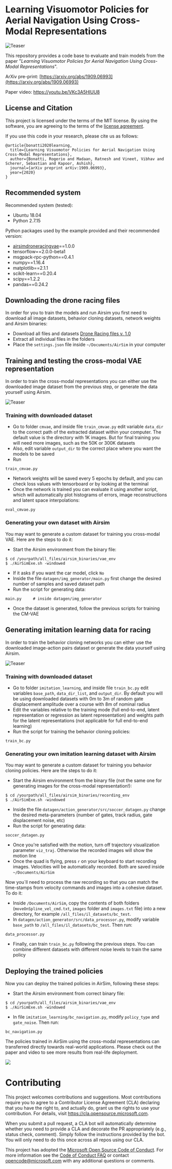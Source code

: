 # Learning Visuomotor Policies for Aerial Navigation Using Cross-Modal Representations

![Teaser](figs/giphy.gif) 

This repository provides a code base to evaluate and train models from the paper "*Learning Visuomotor Policies for Aerial Navigation Using Cross-Modal Representations*". 

ArXiv pre-print: [https://arxiv.org/abs/1909.06993](https://arxiv.org/abs/1909.06993)

Paper video: https://youtu.be/VKc3A5HlUU8

## License and Citation
This project is licensed under the terms of the MIT license. By using the software, you are agreeing to the terms of the [license agreement](LICENSE).

If you use this code in your research, please cite us as follows:

```
@article{bonatti2020learning,
  title={Learning Visuomotor Policies for Aerial Navigation Using Cross-Modal Representations},
  author={Bonatti, Rogerio and Madaan, Ratnesh and Vineet, Vibhav and Scherer, Sebastian and Kapoor, Ashish},
  journal={arXiv preprint arXiv:1909.06993},
  year={2020}
}
```

## Recommended system
Recommended system (tested):
- Ubuntu 18.04
- Python 2.7.15

Python packages used by the example provided and their recommended version:
- [airsimdroneracingvae](https://pypi.org/project/airsimdroneracingvae/)==1.0.0
- tensorflow==2.0.0-beta1
- msgpack-rpc-python==0.4.1
- numpy==1.16.4
- matplotlib==2.1.1
- scikit-learn==0.20.4
- scipy==1.2.2
- pandas==0.24.2

## Downloading the drone racing files
In order for you to train the models and run Airsim you first need to download all image datasets, behavior cloning datasets, network weights and Airsim binaries:  
- Download all files and datasets [Drone Racing files v. 1.0](https://drive.google.com/drive/folders/19tFUG8bCg3_d_PeQMDHJQvj-ZBv8Ogs_?usp=sharing)
- Extract all individual files in the folders
- Place the `settings.json` file inside `~/Documents/AirSim` in your computer

## Training and testing the cross-modal VAE representation
In order to train the cross-modal representations you can either use the downloaded image dataset from the previous step, or generate the data yourself using Airsim.

![Teaser](figs/arch.png)

### Training with downloaded dataset

- Go to folder `cmvae`, and inside file `train_cmvae.py` edit variable `data_dir` to the correct path of the extracted dataset within your computer. The default value is the directory with 1K images. But for final training you will need more images, such as the 50K or 300K datasets
- Also, edit variable `output_dir` to the correct place where you want the models to be saved 
- Run

```
train_cmvae.py
```

- Network weights will be saved every 5 epochs by default, and you can check loss values with tensorboard or by looking at the terminal
- Once the network is trained you can evaluate it using another script, which will automatically plot histograms of errors, image reconstructions and latent space interpolations:
```
eval_cmvae.py
```

### Generating your own dataset with Airsim
You may want to generate a custom dataset for training you cross-modal VAE. Here are the steps to do it:

- Start the Airsim environment from the binary file:
```
$ cd /yourpath/all_files/airsim_binaries/vae_env
$ ./AirSimExe.sh -windowed
```
- If it asks if you want the car model, click `No`
- Inside the file `datagen/img_generator/main.py` first change the desired number of samples and saved dataset path
- Run the script for generating data:
```
main.py     # inside datagen/img_generator
```
- Once the dataset is generated, follow the previous scripts for training the CM-VAE


## Generating imitation learning data for racing
In order to train the behavior cloning networks you can either use the downloaded image-action pairs dataset or generate the data yourself using Airsim.

![Teaser](figs/process_low.png)

### Training with downloaded dataset

- Go to folder `imitation_learning`, and inside file `train_bc.py` edit variables `base_path`, `data_dir_list`, and `output_dir`. By default you will be using downloaded datasets with  0m to 3m of random gate displacement amplitude over a course with 8m of nominal radius
- Edit the variables relative to the training mode (full end-to-end, latent representation or regression as latent representation) and weights path for the latent representations (not applicable for full end-to-end learning)
- Run the script for training the behavior cloning policies:
```
train_bc.py
```

### Generating your own imitation learning dataset with Airsim
You may want to generate a custom dataset for training you behavior cloning policies. Here are the steps to do it:

- Start the Airsim environment from the binary file (not the same one for generating images for the cross-modal representation!):
```
$ cd /yourpath/all_files/airsim_binaries/recording_env
$ ./AirSimExe.sh -windowed
```
- Inside the file `datagen/action_generator/src/soccer_datagen.py` change the desired meta-parameters (number of gates, track radius, gate displacement noise, etc)
- Run the script for generating data:
```
soccer_datagen.py
```
- Once you're satisfied with the motion, turn off trajectory visualization parameter `viz_traj`. Otherwise the recorded images will show the motion line
- Once the quad is flying, press `r` on your keyboard to start recording images. Velocities will be automatically recorded. Both are saved inside `~/Documents/AirSim`

Now you`ll need to process the raw recording so that you can match the time-stamps from velocity commands and images into a cohesive dataset. To do it:

- Inside `/Documents/AirSim`, copy the contents of both folders (`moveOnSpline_vel_cmd.txt`, `images` folder and `images.txt` file) into a new directory, for example `/all_files/il_datasets/bc_test`.
- In `datagen/action_generator/src/data_processor.py`, modify variable `base_path` to `/all_files/il_datasets/bc_test`. Then run:
```
data_processor.py
```
- Finally, can train `train_bc.py` following the previous steps. You can combine different datasets with different noise levels to train the same policy 

## Deploying the trained policies
Now you can deploy the trained policies in AirSim, following these steps:
- Start the Airsim environment from correct binary file:
```
$ cd /yourpath/all_files/airsim_binaries/vae_env
$ ./AirSimExe.sh -windowed
```
- In file `imitation_learning/bc_navigation.py`, modify `policy_type` and `gate_noise`. Then run:
```
bc_navigation.py
```

The policies trained in AirSim using the cross-modal representations can transferred directly towards real-world applications. Please check out the paper and video to see more results from real-life deployment.

![](figs/main_lowres.png)

# Contributing

This project welcomes contributions and suggestions.  Most contributions require you to agree to a
Contributor License Agreement (CLA) declaring that you have the right to, and actually do, grant us
the rights to use your contribution. For details, visit https://cla.opensource.microsoft.com.

When you submit a pull request, a CLA bot will automatically determine whether you need to provide
a CLA and decorate the PR appropriately (e.g., status check, comment). Simply follow the instructions
provided by the bot. You will only need to do this once across all repos using our CLA.

This project has adopted the [Microsoft Open Source Code of Conduct](https://opensource.microsoft.com/codeofconduct/).
For more information see the [Code of Conduct FAQ](https://opensource.microsoft.com/codeofconduct/faq/) or
contact [opencode@microsoft.com](mailto:opencode@microsoft.com) with any additional questions or comments.

